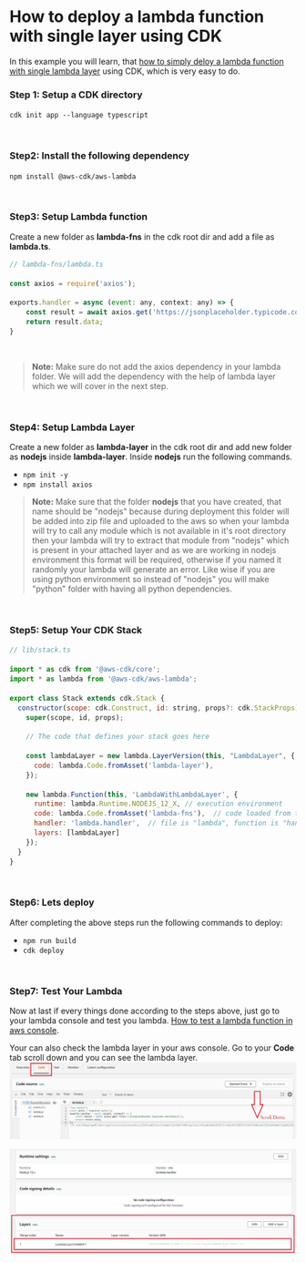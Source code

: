 # How to deploy a lambda function with single layer using CDK

In this example you will learn, that [how to simply deloy a lambda function with single lambda layer](https://www.youtube.com/watch?v=-r4GJlkdJo0 "how to simply deloy a lambda function with single lambda") using CDK, which is very easy to do.

### Step 1: Setup a CDK directory
`cdk init app --language typescript`

<br>

### Step2: Install the following dependency
`npm install @aws-cdk/aws-lambda`

<br>

### Step3: Setup Lambda function
Create a new folder as **lambda-fns** in the cdk root dir and add a file as **lambda.ts**.
```javascript
// lambda-fns/lambda.ts

const axios = require('axios');

exports.handler = async (event: any, context: any) => {
    const result = await axios.get('https://jsonplaceholder.typicode.com/todos/1');
    return result.data;
}
```
<br>

> **Note:** Make sure do not add the axios dependency in your lambda folder. We will add the dependency with the help of lambda layer which we will cover in the next step.

<br>

### Step4: Setup Lambda Layer
Create a new folder as **lambda-layer** in the cdk root dir and add new folder as **nodejs** inside **lambda-layer**. 
Inside **nodejs** run the following commands.
- `npm init -y`
- `npm install axios`

> **Note:** Make sure that the folder **nodejs** that you have created, that name should be "nodejs" because during deployment this folder will be added into zip file and uploaded to the aws so when your lambda will try to call any module which is not available in it's root directory then your lambda will try to extract that module from "nodejs" which is present in your attached layer and as we are working in nodejs environment this format will be required, otherwise if you named it randomly your lambda will generate an error. Like wise if you are using python environment so instead of "nodejs" you will make "python" folder with having all python dependencies.

<br>

### Step5: Setup Your CDK Stack

```javascript
// lib/stack.ts

import * as cdk from '@aws-cdk/core';
import * as lambda from '@aws-cdk/aws-lambda';

export class Stack extends cdk.Stack {
  constructor(scope: cdk.Construct, id: string, props?: cdk.StackProps) {
    super(scope, id, props);

    // The code that defines your stack goes here

    const lambdaLayer = new lambda.LayerVersion(this, "LambdaLayer", {
      code: lambda.Code.fromAsset('lambda-layer'),
    });

    new lambda.Function(this, 'LambdaWithLambdaLayer', {
      runtime: lambda.Runtime.NODEJS_12_X, // execution environment
      code: lambda.Code.fromAsset('lambda-fns'),  // code loaded from the "lambda" directory
      handler: 'lambda.handler',  // file is "lambda", function is "handler"
      layers: [lambdaLayer]
    });
  }
}
```
<br>

### Step6: Lets deploy
After completing the above steps run the following commands to deploy:
- `npm run build`
- `cdk deploy`

<br>

### Step7: Test Your Lambda
Now at last if every things done according to the steps above, just go to your lambda console and test you lambda.
[How to test a lambda function in aws console](https://www.youtube.com/watch?v=seaBeltaKhw&feature=youtu.be&t=310 "How to test a lambda function in aws console").
 
Your can also check the lambda layer in your aws console. Go to your **Code** tab scroll down and you can see the lambda layer.
![img](images/img1.JPG)
       
![img](images/img2.JPG)
